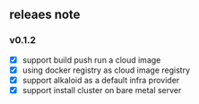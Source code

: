 ## releaes note

### v0.1.2

- [x] support build push run a cloud image
- [x] using docker registry as cloud image registry
- [x] support alkaloid as a default infra provider
- [x] support install cluster on bare metal server
